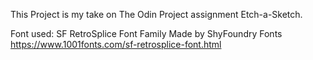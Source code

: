 This Project is my take on The Odin Project assignment Etch-a-Sketch. 

Font used:
SF RetroSplice Font Family
Made by ShyFoundry Fonts
https://www.1001fonts.com/sf-retrosplice-font.html

